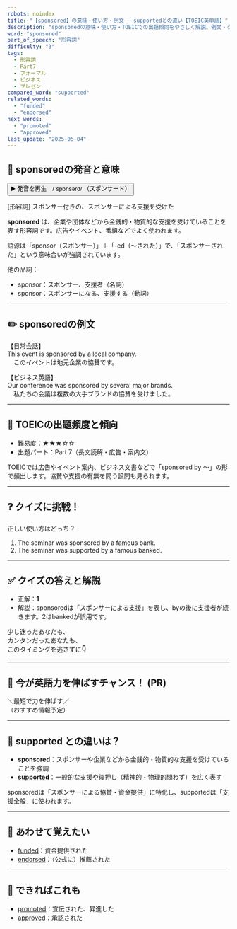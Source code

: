 ```yaml
---
robots: noindex
title: "【sponsored】の意味・使い方・例文 ― supportedとの違い【TOEIC英単語】"
description: "sponsoredの意味・使い方・TOEICでの出題傾向をやさしく解説。例文・クイズ付きでsupportedとの違いもわかりやすく学べます。"
word: "sponsored"
part_of_speech: "形容詞"
difficulty: "3"
tags:
  - 形容詞
  - Part7
  - フォーマル
  - ビジネス
  - プレゼン
compared_word: "supported"
related_words:
  - "funded"
  - "endorsed"
next_words:
  - "promoted"
  - "approved"
last_update: "2025-05-04"
---
```


## 🔰 sponsoredの発音と意味

<button class="play-audio" onclick="playTTS('sponsored')">
  <span class="play-audio-main">
    ▶️ 発音を再生　/ˈspɒnsərd/
  </span>
  <span class="play-audio-sub">
    （スポンサード）
  </span>
</button>

[形容詞] スポンサー付きの、スポンサーによる支援を受けた

**sponsored** は、企業や団体などから金銭的・物質的な支援を受けていることを表す形容詞です。広告やイベント、番組などでよく使われます。

語源は「sponsor（スポンサー）」＋「-ed（～された）」で、「スポンサーされた」という意味合いが強調されています。

他の品詞：  
- sponsor：スポンサー、支援者（名詞）
- sponsor：スポンサーになる、支援する（動詞）

---

## ✏️ sponsoredの例文

【日常会話】  
This event is sponsored by a local company.  
　このイベントは地元企業の協賛です。

【ビジネス英語】  
Our conference was sponsored by several major brands.  
　私たちの会議は複数の大手ブランドの協賛を受けました。

---

## 🎯 TOEICの出題頻度と傾向

- 難易度：★★★☆☆
- 出題パート：Part 7（長文読解・広告・案内文）

TOEICでは広告やイベント案内、ビジネス文書などで「sponsored by ～」の形で頻出します。協賛や支援の有無を問う設問も見られます。

---

## ❓ クイズに挑戦！

正しい使い方はどっち？

1. The seminar was sponsored by a famous bank.  
2. The seminar was supported by a famous banked.

---

## ✅ クイズの答えと解説

- 正解：**1**
- 解説：sponsoredは「スポンサーによる支援」を表し、byの後に支援者が続きます。2はbankedが誤用です。

少し迷ったあなたも、  
カンタンだったあなたも、  
このタイミングを逃さずに👇️

---

## 🚀 今が英語力を伸ばすチャンス！ (PR)

<div class="info-center">
＼最短で力を伸ばす／<br>  
（おすすめ情報予定）
</div>

---

## 🤔  supported との違いは？

- **sponsored**：スポンサーや企業などから金銭的・物質的な支援を受けていることを強調
- **[supported](/word/supported/)**：一般的な支援や後押し（精神的・物理的問わず）を広く表す

sponsoredは「スポンサーによる協賛・資金提供」に特化し、supportedは「支援全般」に使われます。

---

## 🧩 あわせて覚えたい

- [funded](/word/funded/)：資金提供された
- [endorsed](/word/endorsed/)：（公式に）推薦された

---

## 📖 できればこれも

- [promoted](/word/promoted/)：宣伝された、昇進した
- [approved](/word/approved/)：承認された

<!-- cvid: aid09_bid01 -->
